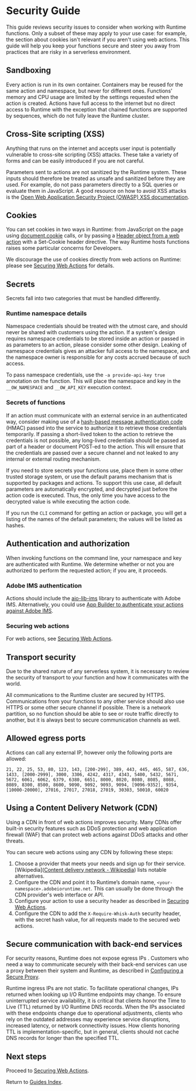 # Security Guide

This guide reviews security issues to consider when working with Runtime functions. Only a subset of these may apply to your use case: for example, the section about cookies isn't relevant if you aren't using web actions. This guide will help you keep your functions secure and steer you away from practices that are risky in a serverless environment.

## Sandboxing

Every action is run in its own container. Containers may be reused for the same action and namespace, but never for different ones. Functions' memory and CPU usage are limited by the settings requested when the action is created. Actions have full access to the internet but no direct access to Runtime with the exception that chained functions are supported by sequences, which do not fully leave the Runtime cluster.

## Cross-Site scripting (XSS)

Anything that runs on the internet and accepts user input is potentially vulnerable to cross-site scripting (XSS) attacks. These take a variety of forms and can be easily introduced if you are not careful.

Parameters sent to actions are not sanitized by the Runtime system. These inputs should therefore be treated as unsafe and sanitized before they are used. For example, do not pass parameters directly to a SQL queries or evaluate them in JavaScript. A good resource on how to avoid XSS attacks is the [Open Web Application Security Project (OWASP) XSS documentation](https://www.owasp.org/index.php/Cross-site_Scripting_(XSS)).

## Cookies

You can set cookies in two ways in Runtime: from JavaScript on the page using [document.cookie](https://developer.mozilla.org/en-US/docs/Web/API/Document/cookie) calls, or by passing a [Header object from a web action](https://github.com/apache/incubator-openwhisk/blob/master/docs/webactions.md#web-actions) with a Set-Cookie header directive. The way Runtime hosts functions raises some particular concerns for Developers.

We discourage the use of cookies directly from web actions on Runtime: please see [Securing Web Actions](securing_web_actions.md) for details.

## Secrets

Secrets fall into two categories that must be handled differently.

### Runtime namespace details

Namespace credentials should be treated with the utmost care, and should never be shared with customers using the action. If a system's design requires namespace credentials to be stored inside an action or passed in as parameters to an action, please consider some other design. Leaking of namespace credentials gives an attacker full access to the namespace, and the namespace owner is responsible for any costs accrued because of such access.

To pass namespace credentials, use the `-a provide-api-key true` annotation on the function. This will place the namespace and key in the `__OW_NAMESPACE` and `__OW_API_KEY` execution context.

### Secrets of functions

If an action must communicate with an external service in an authenticated way, consider making use of a [hash-based message authentication code](https://en.wikipedia.org/wiki/HMAC) (HMAC) passed into the service to authorize it to retrieve those credentials temporarily. If passing a short-lived token to the action to retrieve the credentials is not possible, any long-lived credentials should be passed as part of a header or document POST-ed to the action. This will ensure that the credentials are passed over a secure channel and not leaked to any internal or external routing mechanism.

If you need to store secrets your functions use, place them in some other trusted storage system, or use the default params mechanism that is supported by packages and actions. To support this use case, all default parameters are automatically encrypted, and decrypted just before the action code is executed. Thus, the only time you have access to the decrypted value is while executing the action code.

If you run the `CLI` command for getting an action or package, you will get a listing of the names of the default parameters; the values will be listed as hashes.

## Authentication and authorization

When invoking functions on the command line, your namespace and key are authenticated with Runtime. We determine whether or not you are authorized to perform the requested action; if you are, it proceeds. 

### Adobe IMS authentication

Actions should include the [aio-lib-ims](https://github.com/adobe/aio-lib-ims) library to authenticate with Adobe IMS. Alternatively, you could use [App Builder to authenticate your actions against Adobe IMS](https://developer.adobe.com/app-builder/docs/guides/security/#authentication-and-authorization-handling). 

### Securing web actions

For web actions, see [Securing Web Actions](securing_web_actions.md).

## Transport security

Due to the shared nature of any serverless system, it is necessary to review the security of transport to your function and how it communicates with the world.

All communications to the Runtime cluster are secured by HTTPS. Communications from your functions to any other service should also use HTTPS or some other secure channel if possible. There is a network partition, so no function should be able to see or route traffic directly to another, but it is always best to secure communication channels as well.

## Allowed egress ports

Actions can call any external IP, however only the following ports are allowed:

`21, 22, 25, 53, 80, 123, 143, [200-299], 389, 443, 445, 465, 587, 636, 1433, [2000-2999], 3000, 3306, 4242, 4317, 4343, 5400, 5432, 5671, 5672, 6061, 6062, 6379, 6380, 6651, 8000, 8020, 8080, 8085, 8088, 8089, 8300, 8500, 8600, 9090, 9092, 9093, 9094, [9096-9352], 9354, [10000-20000], 27016, 27017, 27018, 27019, 30303, 50010, 60020`

## Using a Content Delivery Network (CDN)

Using a CDN in front of web actions improves security. Many CDNs offer built-in security features such as DDoS protection and web application firewall (WAF) that can protect web actions against DDoS attacks and other threats.

You can secure web actions using any CDN by following these steps: 

1. Choose a provider that meets your needs and sign up for their service. [Wikipedia]([Content delivery network - Wikipedia](https://en.wikipedia.org/wiki/Content_delivery_network#Notable_content_delivery_service_providers)) lists notable alternatives.
2. Configure the CDN and point it to Runtime’s domain name, `<your-namespace>.adobeioruntime.net`. This can usually be done through the CDN provider's web interface or API.
3. Configure your action to use a security header as described in [Securing Web Actions](securing_web_actions.md). 
4. Configure the CDN to add the `X-Require-Whisk-Auth` security header, with the secret hash value, for all requests made to the secured web actions.

## Secure communication with back-end services

For security reasons, Runtime does not expose egress IPs . Customers who need a way to  communicate securely with their back-end services can use a proxy between their system and Runtime, as described in [Configuring a Secure Proxy](../reference/configuringproxy.md).

Runtime ingress IPs are not static. To facilitate operational changes,  IPs returned when looking up I/O Runtime endpoints may change. To ensure uninterrupted service availability, it is critical that clients honor the Time to Live (TTL) returned by I/O Runtime DNS records. When the IPs associated with these endpoints change due to operational adjustments, clients who rely on the outdated addresses may experience service disruptions, increased latency, or network connectivity issues. How clients honoring TTL is implementation-specific, but in general, clients should not cache DNS records for longer than the specified TTL.

## Next steps

Proceed to [Securing Web Actions](securing_web_actions.md).

Return to [Guides Index](../guides_index.md).
